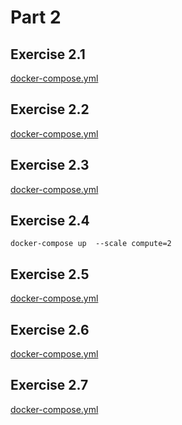 # Part 2

## Exercise 2.1

[docker-compose.yml](files/exercise-01/docker-compose.yml)

## Exercise 2.2

[docker-compose.yml](files/exercise-02/docker-compose.yml)

## Exercise 2.3

[docker-compose.yml](files/exercise-03/docker-compose.yml)

## Exercise 2.4

```
docker-compose up  --scale compute=2
```

## Exercise 2.5

[docker-compose.yml](files/exercise-05/docker-compose.yml)

## Exercise 2.6

[docker-compose.yml](files/exercise-06/docker-compose.yml)

## Exercise 2.7

[docker-compose.yml](files/exercise-07/docker-compose.yml)
